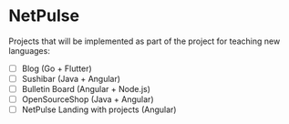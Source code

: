 # NetPulse
Projects that will be implemented as part of the project for teaching new languages:

- [ ] Blog (Go + Flutter)
- [ ] Sushibar (Java + Angular)
- [ ] Bulletin Board (Angular + Node.js)
- [ ] OpenSourceShop (Java + Angular)
- [ ] NetPulse Landing with projects (Angular)
